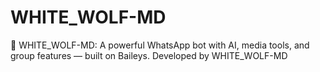 # WHITE_WOLF-MD
🤖 WHITE_WOLF-MD: A powerful WhatsApp bot with AI, media tools, and group features — built on Baileys. Developed by WHITE_WOLF-MD
